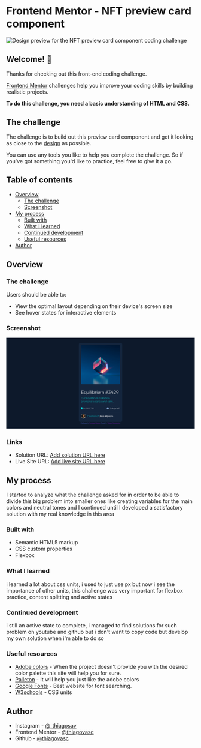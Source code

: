 # Frontend Mentor - NFT preview card component

![Design preview for the NFT preview card component coding challenge](Challenge01-NftPreviewCard\design\desktop-preview.jpg)

## Welcome! 👋

Thanks for checking out this front-end coding challenge.

[Frontend Mentor](https://www.frontendmentor.io) challenges help you improve your coding skills by building realistic projects.

**To do this challenge, you need a basic understanding of HTML and CSS.**

## The challenge

The challenge is to build out this preview card component and get it looking as close to the [design](Challenge01-NftPreviewCard/design/) as possible.

You can use any tools you like to help you complete the challenge. So if you've got something you'd like to practice, feel free to give it a go.

## Table of contents

- [Overview](#overview)
  - [The challenge](https://www.frontendmentor.io/challenges/nft-preview-card-component-SbdUL_w0U)
  - [Screenshot](#screenshot)
- [My process](#my-process)
  - [Built with](#built-with)
  - [What I learned](#what-i-learned)
  - [Continued development](#continued-development)
  - [Useful resources](#useful-resources)
- [Author](#author)


## Overview

### The challenge

Users should be able to:

- View the optimal layout depending on their device's screen size
- See hover states for interactive elements

### Screenshot

![](design/nftpreviewcard-screenshot.png)

### Links

- Solution URL: [Add solution URL here](https://your-solution-url.com)
- Live Site URL: [Add live site URL here](https://your-live-site-url.com)

## My process

I started to analyze what the challenge asked for in order to be able to divide this big problem into smaller ones like creating variables for the main colors and neutral tones and I continued until I developed a satisfactory solution with my real knowledge in this area


### Built with

- Semantic HTML5 markup
- CSS custom properties
- Flexbox

### What I learned

i learned a lot about css units, i used to just use px but now i see the importance of other units, this challenge was very important for flexbox practice, content splitting and active states

### Continued development

i still an active state to complete, i managed to find solutions for such problem on youtube and github but i don't want to copy code but develop my own solution when i'm able to do so

### Useful resources

- [Adobe colors](https://color.adobe.com/pt/create) - When the project doesn't provide you with the desired color palette this site will help you for sure.
- [Palleton](https://paletton.com/#uid=1000u0kllllaFw0g0qFqFg0w0aF) - It will help you just like the adobe colors
- [Google Fonts](https://fonts.google.com/) - Best website for font searching.
- [W3schools](https://www.w3schools.com/cssref/css_units.asp) - CSS units

## Author

- Instagram - [@_thiagosav](https://www.instagram.com/_thiagosav/)
- Frontend Mentor - [@thiagovasc](https://www.frontendmentor.io/profile/Thiagovasc)
- Github - [@thiagovasc](https://github.com/Thiagovasc)